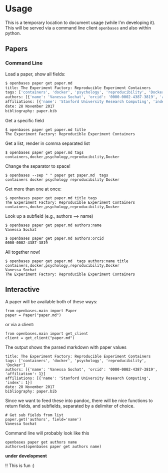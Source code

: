# Usage

This is a temporary location to document usage (while I'm developing it). 
This will be served via a command line client `openbases` and also within
python.

## Papers

### Command Line

Load a paper, show all fields:

```bash
$ openbases paper get paper.md
title: The Experiment Factory: Reproducible Experiment Containers
tags: ['containers', 'docker', 'psychology', 'reproducibility', 'Docker']
authors: [{'name': 'Vanessa Sochat', 'orcid': '0000-0002-4387-3819', 'affiliation': 1}]
affiliations: [{'name': 'Stanford University Research Computing', 'index': 1}]
date: 28 November 2017
bibliography: paper.bib
```

Get a specific field

```
$ openbases paper get paper.md title
The Experiment Factory: Reproducible Experiment Containers
```

Get a list, render in comma separated list

```
$ openbases paper get paper.md tags
containers,docker,psychology,reproducibility,Docker
```

Change the separator to space!

```
$ openbases --sep " " paper get paper.md  tags
containers docker psychology reproducibility Docker
```

Get more than one at once:

```
$ openbases paper get paper.md title tags
The Experiment Factory: Reproducible Experiment Containers
containers,docker,psychology,reproducibility,Docker
```

Look up a subfield (e.g., authors --> name)

```
$ openbases paper get paper.md authors:name
Vanessa Sochat

$ openbases paper get paper.md authors:orcid
0000-0002-4387-3819
```

All together now!

```
$ openbases paper get paper.md  tags authors:name title
containers,docker,psychology,reproducibility,Docker
Vanessa Sochat
The Experiment Factory: Reproducible Experiment Containers
```


## Interactive

A paper will be available both of these ways:

```
from openbases.main import Paper
paper = Paper("paper.md")
```

or via a client:

```
from openbases.main import get_client
client = get_client("paper.md")
```

The output shows the parsed markdown with paper values

```
title: The Experiment Factory: Reproducible Experiment Containers
tags: ['containers', 'docker', 'psychology', 'reproducibility', 'Docker']
authors: [{'name': 'Vanessa Sochat', 'orcid': '0000-0002-4387-3819', 'affiliation': 1}]
affiliations: [{'name': 'Stanford University Research Computing', 'index': 1}]
date: 28 November 2017
bibliography: paper.bib
```

Since we want to feed these into pandoc, there will be nice functions to return
fields, and subfields, separated by a delimiter of choice.

```
# Get sub fields from list
paper.get('authors', field='name')
Vanessa Sochat
```

Command line will probably look like this
```
openbases paper get authors name
authors=$(openbases paper get authors name)
```

**under development**

!! This is fun :)
